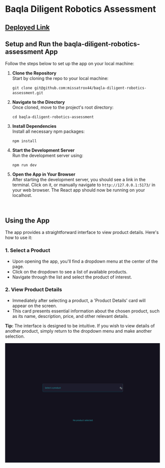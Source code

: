 # Baqla Diligent Robotics Assessment


## [Deployed Link](https://baqla-diligent-robotics-assessment.vercel.app/)

## Setup and Run the baqla-diligent-robotics-assessment App

Follow the steps below to set up the app on your local machine:

1. **Clone the Repository**  
   Start by cloning the repo to your local machine:
   ```
   git clone git@github.com:missatrox44/baqla-diligent-robotics-assessment.git
   ```

2. **Navigate to the Directory**  
   Once cloned, move to the project's root directory:
   ```
   cd baqla-diligent-robotics-assessment
   ```

3. **Install Dependencies**  
   Install all necessary npm packages:
   ```
   npm install
   ```

4. **Start the Development Server**  
   Run the development server using:
   ```
   npm run dev
   ```

5. **Open the App in Your Browser**  
   After starting the development server, you should see a link in the terminal. Click on it, or manually navigate to `http://127.0.0.1:5173/` in your web browser. The React app should now be running on your localhost.
   
   <br/>

## Using the App
The app provides a straightforward interface to view product details. Here's how to use it:

### 1. **Select a Product**
   - Upon opening the app, you'll find a dropdown menu at the center of the page.
   - Click on the dropdown to see a list of available products.
   - Navigate through the list and select the product of interest.

### 2. **View Product Details**
   - Immediately after selecting a product, a 'Product Details' card will appear on the screen.
   - This card presents essential information about the chosen product, such as its name, description, price, and other relevant details.

**Tip:** The interface is designed to be intuitive. If you wish to view details of another product, simply return to the dropdown menu and make another selection.

![app demo gif](./public/demo.gif)